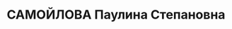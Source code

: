 ---
title: САМОЙЛОВА Паулина Степановна
description: '(р.1909)

  Родилась в Баку в рабочей семье. Отец – Степан Самойлов.

  Ранняя смерть отца. Мать осталась с тремя детьми.

  Совмещение учебы в дневной школе с работой. Старший брат Иван – в троцкистской оппозиции.

  1927 . — Первый арест в Баку, когда была ученицей девятого класса средней школы.
  После двух месяцев ареста, «по закону», освобождение. Определение в вечернюю школу.

  После окончания школы отказ в зачислении в институт по анкетным данным.

  Поездка в Ярославль к брату, получившему образование в Москве. Работа в Иваново.

  1933 (?).— Учеба на первом курсе Института журналистики. Получение за хорошую учебу
  отдельной комнаты в общежитии.

  1934, март. — Арест в связи с осуждением на 10 лет ИТЛ старшего брата Ивана Степановича
  Самойлова. Помещение в Верхнеуральский политизолятор (Челябинская область). По приговору
  Особого совещания при НКВД: ссылка в Казань на три года. Переезд в Казань в обычном
  купейном вагоне под охраной троих сотрудников НКВД. Работа в Казани секретарем в
  дирекции кирпичного завода, позже – на асфальтировке. Необходимость каждые две недели
  отмечаться в Управлении НКВД. Замужество. Муж – Мясников Яков Григорьевич, ссыльный,
  работник банка.

  ? — Арест мужа. Гибель мужа во Владивостоке.

  1936, 28 декабря. — Окончание срока ссылки. Вместо освобождения – арест, обвинение
  в групповом терроре (в попытке покушения на Сталина). Приговор: 10 лет тюремного
  заключения. Ярославский централ. Одиночка. Пытки голодом и холодом. Полуголодное
  существование.

  1939, июль. — Разгрузка тюрьмы. Этап в товарных вагонах по 80 человек. Знакомство
  в вагоне с бывшей преподавательницей Казанского университета Е.С. Гинзбург.

  1939, начало августа. — Прибытие этапа во Владивосток, отправка в женский ОЛП (отдельный
  лагерный пункт), заболевание куриной слепотой. Последняя встреча в пересыльном лагере
  с братом И.С. Самойловым (в 1937 г. арестован, осужден Военным трибуналом 16 октября
  1941 г. по 58 ст., расстрелян в Магадане 21 декабря 1941 г., реабилитирован 11 апреля
  1990 г.).

  Морской этап пароходом «Джурма» на Колыму до порта в бухте Нагаева. Отправка почти
  всего этапа в поселок Эльген. Работа на лесоповале. Солагерницы Е.С. Гинзбург, Г.А.
  Воронская.

  1941, лето. — Направление в карьер по добыче извести, затем – на сельхозработы.

  1946, 28 декабря. — Освобождение из-под стражи. Продолжение жизни в Эльгене, работа
  на птицеферме.

  1947, лето. – Предписание отправиться на поселение в поселок Марчекан под Магаданом.

  1947, начало зимы. — Переезд в Ягодное к подруге по лагерю З. Марьиной, устройство
  нарядчицей в Центральные ремонтно-механические мастерские.

  1947. — Второе замужество. Муж – бывший заключенный Мясников Николай Ипполитович.

  1948. — Переезд в Магадан.

  1951. – Осуждение к бессрочной ссылке.

  1956. — Переезд из Магадана в Нальчик, получение справки о реабилитации (в июне
  1956). Переезд в Москву.

  1989–1999. — Консультант и участница спектакля Московского театра «Современник»
  «Крутой маршрут» по произведению Е.С. Гинзбург (сыграла в этом спектакле саму себя).
  Гастроли с театром «Современник».

  1996, 12 июня. — Участие в открытии памятника жертвам политических репрессий в Магадане
  «Маска скорби».

  1998. — Роль в фильме А. Германа «Хрусталев, в машину!».'
---